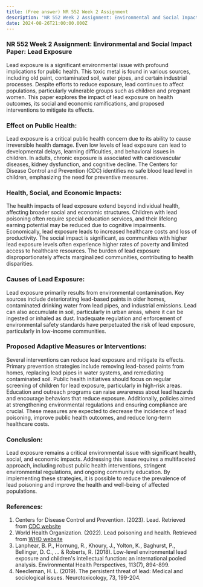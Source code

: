 ```yaml
---
title: (Free answer) NR 552 Week 2 Assignment
description: 'NR 552 Week 2 Assignment: Environmental and Social Impact Paper: Lead Exposure'
date: 2024-08-26T21:00:00.000Z
---
```


### NR 552 Week 2 Assignment: Environmental and Social Impact Paper: Lead Exposure

Lead exposure is a significant environmental issue with profound implications for public health. This toxic metal is found in various sources, including old paint, contaminated soil, water pipes, and certain industrial processes. Despite efforts to reduce exposure, lead continues to affect populations, particularly vulnerable groups such as children and pregnant women. This paper explores the impact of lead exposure on health outcomes, its social and economic ramifications, and proposed interventions to mitigate its effects.

### Effect on Public Health:

Lead exposure is a critical public health concern due to its ability to cause irreversible health damage. Even low levels of lead exposure can lead to developmental delays, learning difficulties, and behavioral issues in children. In adults, chronic exposure is associated with cardiovascular diseases, kidney dysfunction, and cognitive decline. The Centers for Disease Control and Prevention (CDC) identifies no safe blood lead level in children, emphasizing the need for preventive measures.

### Health, Social, and Economic Impacts:

The health impacts of lead exposure extend beyond individual health, affecting broader social and economic structures. Children with lead poisoning often require special education services, and their lifelong earning potential may be reduced due to cognitive impairments. Economically, lead exposure leads to increased healthcare costs and loss of productivity. The social impact is significant, as communities with higher lead exposure levels often experience higher rates of poverty and limited access to healthcare resources. The burden of lead exposure disproportionately affects marginalized communities, contributing to health disparities.

### Causes of Lead Exposure:

Lead exposure primarily results from environmental contamination. Key sources include deteriorating lead-based paints in older homes, contaminated drinking water from lead pipes, and industrial emissions. Lead can also accumulate in soil, particularly in urban areas, where it can be ingested or inhaled as dust. Inadequate regulation and enforcement of environmental safety standards have perpetuated the risk of lead exposure, particularly in low-income communities.

### Proposed Adaptive Measures or Interventions:

Several interventions can reduce lead exposure and mitigate its effects. Primary prevention strategies include removing lead-based paints from homes, replacing lead pipes in water systems, and remediating contaminated soil. Public health initiatives should focus on regular screening of children for lead exposure, particularly in high-risk areas. Education and outreach programs can raise awareness about lead hazards and encourage behaviors that reduce exposure. Additionally, policies aimed at strengthening environmental regulations and ensuring compliance are crucial. These measures are expected to decrease the incidence of lead poisoning, improve public health outcomes, and reduce long-term healthcare costs.

### Conclusion:

Lead exposure remains a critical environmental issue with significant health, social, and economic impacts. Addressing this issue requires a multifaceted approach, including robust public health interventions, stringent environmental regulations, and ongoing community education. By implementing these strategies, it is possible to reduce the prevalence of lead poisoning and improve the health and well-being of affected populations.

### References:

1. Centers for Disease Control and Prevention. (2023). Lead. Retrieved from [CDC website](https://www.cdc.gov/nceh/lead/)
2. World Health Organization. (2022). Lead poisoning and health. Retrieved from [WHO website](https://www.who.int/news-room/fact-sheets/detail/lead-poisoning-and-health)
3. Lanphear, B. P., Hornung, R., Khoury, J., Yolton, K., Baghurst, P., Bellinger, D. C., ... & Roberts, R. (2018). Low-level environmental lead exposure and children's intellectual function: an international pooled analysis. Environmental Health Perspectives, 113(7), 894-899.
4. Needleman, H. L. (2019). The persistent threat of lead: Medical and sociological issues. Neurotoxicology, 73, 199-204.

